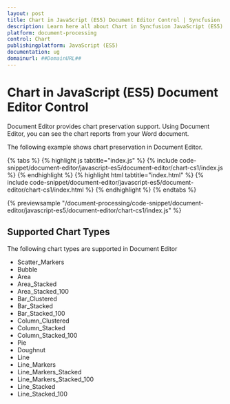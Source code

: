 ```yaml
---
layout: post
title: Chart in JavaScript (ES5) Document Editor Control | Syncfusion
description: Learn here all about Chart in Syncfusion JavaScript (ES5) Document editor control of Syncfusion Essential JS 2 and more.
platform: document-processing
control: Chart 
publishingplatform: JavaScript (ES5)
documentation: ug
domainurl: ##DomainURL##
---
```


# Chart in JavaScript (ES5) Document Editor Control

Document Editor provides chart preservation support. Using Document Editor, you can see the chart reports from your Word document.

The following example shows chart preservation in Document Editor.

{% tabs %}
{% highlight js tabtitle="index.js" %}
{% include code-snippet/document-editor/javascript-es5/document-editor/chart-cs1/index.js %}
{% endhighlight %}
{% highlight html tabtitle="index.html" %}
{% include code-snippet/document-editor/javascript-es5/document-editor/chart-cs1/index.html %}
{% endhighlight %}
{% endtabs %}

{% previewsample "/document-processing/code-snippet/document-editor/javascript-es5/document-editor/chart-cs1/index.js" %}

## Supported Chart Types

The following chart types are supported in Document Editor
* Scatter_Markers
* Bubble
* Area
* Area_Stacked
* Area_Stacked_100
* Bar_Clustered
* Bar_Stacked
* Bar_Stacked_100
* Column_Clustered
* Column_Stacked
* Column_Stacked_100
* Pie
* Doughnut
* Line
* Line_Markers
* Line_Markers_Stacked
* Line_Markers_Stacked_100
* Line_Stacked
* Line_Stacked_100
